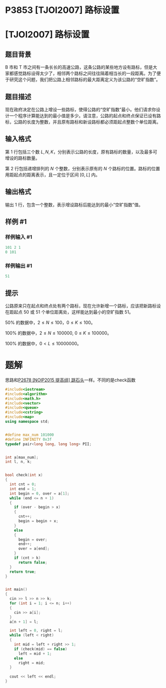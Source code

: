 # P3853 \[TJOI2007] 路标设置

# \[TJOI2007] 路标设置

## 题目背景

B 市和 T 市之间有一条长长的高速公路，这条公路的某些地方设有路标，但是大家都感觉路标设得太少了，相邻两个路标之间往往隔着相当长的一段距离。为了便于研究这个问题，我们把公路上相邻路标的最大距离定义为该公路的“空旷指数”。

## 题目描述

现在政府决定在公路上增设一些路标，使得公路的“空旷指数”最小。他们请求你设计一个程序计算能达到的最小值是多少。请注意，公路的起点和终点保证已设有路标，公路的长度为整数，并且原有路标和新设路标都必须距起点整数个单位距离。

## 输入格式

第 $1$ 行包括三个数 $L,N,K$，分别表示公路的长度，原有路标的数量，以及最多可增设的路标数量。

第 $2$ 行包括递增排列的 $N$ 个整数，分别表示原有的 $N$ 个路标的位置。路标的位置用距起点的距离表示，且一定位于区间 $[0,L]$ 内。

## 输出格式

输出 $1$ 行，包含一个整数，表示增设路标后能达到的最小“空旷指数”值。

## 样例 #1

### 样例输入 #1

```c++
101 2 1
0 101
```

### 样例输出 #1

```c++
51
```

## 提示

公路原来只在起点和终点处有两个路标，现在允许新增一个路标，应该把新路标设在距起点 $50$ 或 $51$ 个单位距离处，这样能达到最小的空旷指数 $51$。

$50\%$ 的数据中，$2 \leq N \leq 100$，$0 \leq K \leq 100$。

$100\%$ 的数据中，$2 \leq N \leq 100000$, $0 \leq K \leq100000$。

$100\%$ 的数据中，$0 < L \leq 10000000$。

# 题解

思路和[P2678 \[NOIP2015 提高组\] 跳石头](<../P2678 \[NOIP2015 提高组] 跳石头/P2678 \[NOIP2015 提高组] 跳石头.md> "P2678 \[NOIP2015 提高组] 跳石头")一样。不同的是check函数

```c++
#include<iostream>
#include<algorithm>
#include<math.h>
#include<vector>
#include<queue>
#include<cstring>
#include<map>
using namespace std;


#define max_num 101000
#define INFINITY 0x3f   
typedef pair<long long, long long> PII;


int a[max_num];
int l, n, k;


bool check(int x)
{
  int cnt = 0;
  int end = 1;
  int begin = 0, over = a[1];
  while (end <= n + 1)
  {
    if (over - begin > x)
    {
      cnt++;
      begin = begin + x;
    }
    else
    {
      begin = over;
      end++;
      over = a[end];
    }
    if (cnt > k)
      return false;
  }
  return true;
}


int main()
{
  cin >> l >> n >> k;
  for (int i = 1; i <= n; i++)
  {
    cin >> a[i];
  }
  a[n + 1] = l;

  int left = 0, right = l;
  while (left < right)
  {
    int mid = left + right >> 1;
    if (check(mid) == false)
      left = mid + 1;
    else
      right = mid;
  }
  
  cout << left << endl;
}
```
